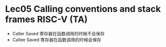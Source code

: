 # Lec05 Calling conventions and stack frames RISC-V (TA)

- Caller Saved 寄存器在函数调用的时候不会保存
- Callee Saved 寄存器在函数调用的时候会保存

